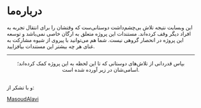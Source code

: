 # درباره‌ما

این وبسایت نتیجه تلاش بی‌چشم‌داشت دوستانی‌ست که وقتشان را برای 
انتقال تجربه به افراد دیگر وقف کرده‌اند.
مستندات این پروژه متعلق به ارگان خاصی نمی‌باشد و توسعه این پروژه در
 انحصار گروهی نیست. شما هم می‌توانید با پیروی از شیوه مشارکت به غنای
 هر چه بیشتر این مستندات بیافزایید.

----

<div style="text-align: center"> 
بپاس قدردانی از تلاش‌های دوستانی که تا این لحظه به این پروژه کمک کرده‌اند؛ اسامی‌شان در زیر آورده شده است.
</div>

<br>

<div style="display: flex;flex-direction: row;justify-content: center;flex-wrap: wrap">  
   <AvatarMini 
        img="/docs/2D/FA/img/people/armin-sadreddin.jpg" 
        firstName="آرمین"
        lastName="صدرالدین"
        telegram="arminsadreddin"
        email="armin.sadreddin@gmail.com"
        linkedin="armin-sadreddin-5aa732163"
        github="arminsadreddin"
        >
    </AvatarMini>
    <AvatarMini 
            img="https://avatars2.githubusercontent.com/u/23504332?s=460&v=4" 
            firstName="علیرضا"
            lastName="صدرایی راد"
            telegram="thepiker"
            twitter="sadraiiali"
            email="sadraiiali@gmail.com"
            linkedin="alireza-sadraii-rad"
            github="sadraiiali"
            gitlab="sadraiiali"
            internet="http://sadraii.ir">
    </AvatarMini>
    <AvatarMini 
        img="https://avatars0.githubusercontent.com/u/34896746?s=460&v=4" 
        firstName="مجتبی"
        lastName="موذن"
        telegram="thepiker"
        twitter="sadraiiali"
        email="sadraiiali@gmail.com"
        >
    </AvatarMini>
    <AvatarMini 
         img="https://avatars2.githubusercontent.com/u/57563772?s=460&v=4"
         firstName="مریم"
         lastName="تیموری"
         telegram="maryamteimourii"
         twitter="teimouri_maryam"
         email="maryam.teimouri.bd@gmail.com"
         linkedin="maryam-teimouri-190578167"
         github="maryamteimouri"
         gitlab="maryamteimouri"
         >
      </AvatarMini>
    <AvatarMini 
         img="/docs/2D/FA/img/people/nader-zare.jpg"
         firstName="نادر"
         lastName="زارع"
         telegram="naderzare91"
         email="nader.zare88@gmail.com"
         github="naderzare"
         >
      </AvatarMini>
    <AvatarMini 
            img="/docs/2D/FA/img/people/unknown-avatar.png" 
            firstName="عارف"
            firstName="امید"
            lastName="امینی"
            telegram="mroa4"
            twitter="mr_oa4"
            email="omidamini360@gmail.com"
            github="mroa4"
            gitlab="mroa4"
            internet="http://mroa4.ir">
    </AvatarMini>
    <AvatarMini 
            img="/docs/2D/FA/img/people/unknown-avatar.png" 
            firstName="عارف"
            lastName="سیاره"
            telegram="Aref_ars"
            twitter=""
            email="arefsayareh@gmail.com"
            linkedin=""
            github="arefsa78"
            gitlab="arefsa"
            internet="">
    </AvatarMini>
    <AvatarMini 
        img="https://avatars.githubusercontent.com/u/71700441?v=4" 
        firstName="مرتضی"
        lastName="نوح پیشه"
        telegram="MortezaNoohpisheh"
        email="Morteza.noohpisheh@gmail.com"
        linkedin="morteza-noohpisheh-27469987"
        github="MortezaNoohpisheh"
        >
    </AvatarMini>
    <AvatarMini 
        img="/docs/2D/FA/img/people/unknown-avatar.png" 
        firstName="فرناز"
        lastName="خادمی"
        telegram="Farnaz_khademii"
        email="Khademifarnaz4@gmail.com"
        linkedin="farnaz-khademi-b1810713a"
        github="farnazkhademi">
    </AvatarMini>
</div>

و با تشکر از:

[MasoudAlavi](https://github.com/MasoudAlavi)
